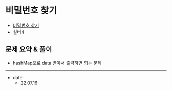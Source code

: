 # 비밀번호 찾기

* [비밀번호 찾기](https://www.acmicpc.net/problem/17219)
* 실버4

## 문제 요약 & 풀이

* hashMap으로 data 받아서 출력하면 되는 문제

<hr/>

* date
  * 22.07.16

